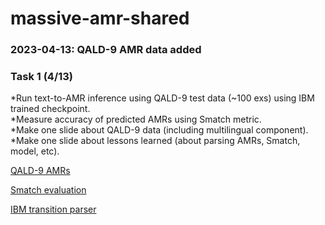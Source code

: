 # massive-amr-shared

### 2023-04-13: QALD-9 AMR data added

### Task 1 (4/13)  
  *Run text-to-AMR inference using QALD-9 test data (~100 exs) using IBM trained checkpoint.  
  *Measure accuracy of predicted AMRs using Smatch metric.  
  *Make one slide about QALD-9 data (including multilingual component).  
  *Make one slide about lessons learned (about parsing AMRs, Smatch, model, etc).  

[QALD-9 AMRs](https://github.com/IBM/AMR-annotations, "QALD-9 train/test")

[Smatch evaluation](https://github.com/snowblink14/smatch, "evaluation metric")

[IBM transition parser](https://github.com/IBM/transition-amr-parser, "AMR parser")